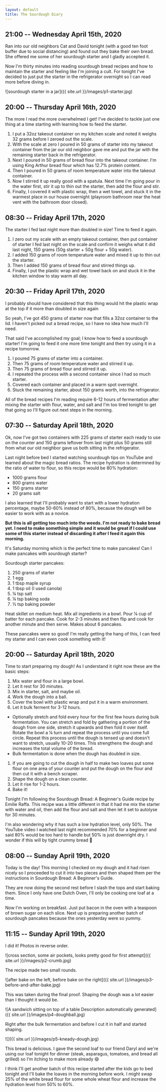 ```yaml
---
layout: default
title: The Sourdough Diary
---
```


## 21:00 -- Wednesday April 15th, 2020

Ran into our old neighbors Cat and David tonight (with a good ten foot buffer due to social distancing) and found out they bake their own bread. She offered me some of her sourdough starter and I gladly accepted it.

Now I'm thirty minutes into reading sourdough bread recipes and how to maintain the starter and feeling like I'm joining a cult. For tonight I've decided to just put the starter in the refrigerator overnight so I can read more before diving in.

![sourdough starter in a jar]({{ site.url }}/images/p1-starter.jpg)

## 20:00 -- Thursday April 16th, 2020

The more I read the more overwhelmed I get! I've decided to tackle just one thing at a time starting with learning how to feed the starter.

1. I put a 32oz takeout container on my kitchen scale and noted it weighs 32 grams before I zeroed out the scale.
1. With the scale at zero I poured in 50 grams of starter into my takeout container from the jar our old neighbor gave me and put the jar with the remaining starter back in the refrigerator.
1. Next I poured in 50 grams of bread flour into the takeout container. I'm using King Arthur bread flour which has 12.7% protein content.
1. Then I poured in 50 grams of room temperature water into the takeout container.
1. Now I stirred it up really good with a spatula. Next time I'm going pour in the water first, stir it up to thin out the starter, then add the flour and stir.
1. Finally, I covered it with plastic wrap, then a wet towel, and stuck it in the warmest place in our house overnight (playroom bathroom near the heat vent with the bathroom door closed).

## 08:30 -- Friday April 17th, 2020

The starter I fed last night more than doubled in size! Time to feed it
again.

1. I zero out my scale with an empty takeout container, then put container of starter I fed last night on the scale and confirm it weighs what it did last night, 150 grams (50g starter + 50g flour + 50g water).
1. I added 150 grams of room temperature water and mixed it up to thin out the starter.
1. Then I added 150 grams of bread flour and stirred things up.
1. Finally, I put the plastic wrap and wet towel back on and stuck it in the kitchen window to stay warm all day.

## 20:30 -- Friday April 17th, 2020

I probably should have considered that this thing would hit the plastic wrap at the top if it more than doubled in size again

So yeah, I've got 450 grams of starter now that fills a 32oz container to the lid. I haven't picked out a bread recipe, so I have no idea how much I'll need.

That said I've accomplished my goal; I know how to feed a sourdough starter! I'm going to feed it one more time tonight and then try using it in a recipe tomorrow.

1. I poured 75 grams of starter into a container.
1. Then 75 grams of room temperature water and stirred it up.
1. Then 75 grams of bread flour and stirred it up.
1. I repeated the process with a second container since I had so much starter.
1. Covered each container and placed in a warm spot overnight.
1. Stuck the remaining starter, about 150 grams worth, into the refrigerator.

All of the bread recipes I'm reading require 6-12 hours of fermentation after mixing the starter with flour, water, and salt and I'm too tired tonight to get that going so I'll figure out next steps in the morning.

## 07:30 -- Saturday April 18th, 2020

Ok, now I've got two containers with 225 grams of starter each ready to use on the counter and 150 grams leftover from last night plus 50 grams still from what our old neighbor gave us both sitting in the refrigerator.

Last night before bed I started watching sourdough tips on YouTube and learned about the magic bread ratios. The recipe hydration is determined by the ratio of water to flour, so this recipe would be 80% hydration:

-   1000 grams flour
-   800 grams water
-   150 grams starter
-   20 grams salt

I also learned that I'll probably want to start with a lower hydration percentage, maybe 50-60% instead of 80%, because the dough will be easier to work with as a novice.

**But this is all getting too much into the weeds. I'm not ready to bake bread yet. I need to make something simple and it would be great if I could use some of this starter instead of discarding it after I feed it again this morning.**

It's Saturday morning which is the perfect time to make pancakes! Can I make pancakes with sourdough starter?

Sourdough starter pancakes:

1. 250 grams of starter
1. 1 egg
1. 1 tbsp maple syrup
1. 1 tbsp oil (I used canola)
1. ¼ tsp salt
1. ¼ tsp baking soda
1. ½ tsp baking powder

Heat skillet on medium heat. Mix all ingredients in a bowl. Pour ¼ cup of batter for each pancake. Cook for 2-3 minutes and then flip and cook for another minute and then serve. Makes about 6 pancakes.

These pancakes were so good! I'm really getting the hang of this, I can feed my starter and I can even cook something with it!

## 20:00 -- Saturday April 18th, 2020

Time to start preparing my dough! As I understand it right now these are the basic steps:

1. Mix water and flour in a large bowl.
1. Let it rest for 30 minutes.
1. Mix in starter, salt, and maybe oil.
1. Work the dough into a ball.
1. Cover the bowl with plastic wrap and put it in a warm environment.
1. Let it bulk ferment for 3-12 hours.
  - Optionally stretch and fold every hour for the first few hours during bulk fermentation. You can stretch and fold by gathering a portion of the dough from one side, stretch it upwards and then fold it over itself. Rotate the bowl a ¼ turn and repeat the process until you come full circle. Repeat this process until the dough is tensed up and doesn't want to stretch, usually 10-20 times. This strengthens the dough and increases the total volume of the bread.
  - Bulk fermentation is done when the dough has doubled in size.
1. If you are going to cut the dough in half to make two loaves put some flour on one area of your counter and put the dough on the flour and then cut it with a bench scraper.
1. Shape the dough on a clean counter.
1. Let it rise for 1-2 hours.
1. Bake it!

Tonight I'm following the Sourdough Bread: A Beginner's Guide recipe by Emilie Raffa. This recipe was a little different in that it had me mix the starter with water and oil, then add the flour and salt and then let it set to autolyse for 30 minutes.

I'm also wondering why it has such a low hydration level, only 50%. The YouTube video I watched last night recommended 70% for a beginner and said 80% would be too hard to handle but 50% is just downright dry. I wonder if this will by tight crummy bread :thinking:

## 08:00 -- Sunday April 19th, 2020

Today is the day! This morning I checked on my dough and it had risen nicely so I proceeded to cut it into two pieces and then shaped them per the instructions in Sourdough Bread: A Beginner's Guide.

They are now doing the second rest before I slash the tops and start baking them. Since I only have one Dutch Oven, I'll only be cooking one loaf at a time.

Now I'm working on breakfast. Just put bacon in the oven with a teaspoon of brown sugar on each slice. Next up is preparing another batch of sourdough pancakes because the ones yesterday were so yummy.

<a name="bottom"></a>

## 11:15 -- Sunday April 19th, 2020

I did it! Photos in reverse order.

![cross section, some air pockets, looks pretty good for first attempt]({{ site.url }}/images/p2-crumb.jpg)

The recipe made two small rounds.

![after bake on the left, before bake on the right]({{ site.url }}/images/p3-before-and-after-bake.jpg)

This was taken during the final proof. Shaping the dough was a lot easier than I thought it would be.

![A sandwich sitting on top of a table Description automatically generated]({{ site.url }}/images/p4-doughball.jpg)

Right after the bulk fermentation and before I cut it in half and started shaping.

![]({{ site.url }}/images/p5-kneady-dough.jpg)

This bread is delicious. I gave the second loaf to our friend Daryl and we're using our loaf tonight for dinner (steak, asparagus, tomatoes, and bread all grilled) so I'm itching to make more already :smile:

I think I'll get another batch of this recipe started after the kids go to bed tonight and I'll bake the loaves in the morning before work. I might swap 25% of the white bread flour for some whole wheat flour and increase the hydration level from 50% to 60%.
